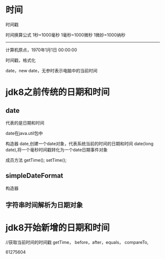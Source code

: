 

# 时间

时间戳

时间换算公式
1秒=1000毫秒
1毫秒=1000微秒
1微妙=1000纳秒

--------

计算机原点，1970年1月1日 00:00:00




时间戳，格式化


date，new date，无参时表示电脑中的当前时间



# jdk8之前传统的日期和时间

## date
代表的是日期和时间

date在java.util包中

构造器
date,创建一个date对象，代表系统当前的时间的日期和时间
date(long date),将一个毫秒时间戳转化为一个date日期事件对象

成员方法
getTime();
setTime();




## simpleDateFormat

构造器


## 字符串时间解析为日期对象


 

# jdk8开始新增的日期和时间








//获取当前时间的时间戳
getTime，
before，after，equals，
compareTo,







61275604



